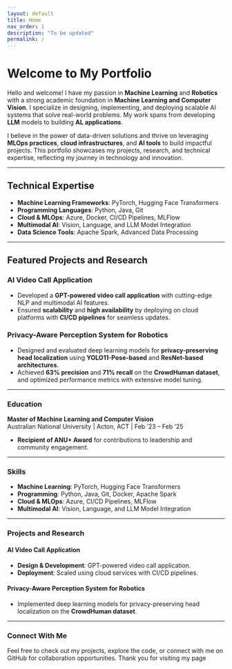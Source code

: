 ```yaml
---
layout: default
title: Home
nav_order: 1
description: "To be updated"
permalink: /
---
```


# Welcome to My Portfolio

Hello and welcome! I have my passion in **Machine Learning** and **Robotics** with a strong academic foundation in **Machine Learning and Computer Vision**. I specialize in designing, implementing, and deploying scalable AI systems that solve real-world problems. My work spans from developing **LLM** models to building **AL applications**.

I believe in the power of data-driven solutions and thrive on leveraging **MLOps practices**, **cloud infrastructures**, and **AI tools** to build impactful projects. This portfolio showcases my projects, research, and technical expertise, reflecting my journey in technology and innovation.

---

## Technical Expertise

- **Machine Learning Frameworks**: PyTorch, Hugging Face Transformers  
- **Programming Languages**: Python, Java, Git  
- **Cloud & MLOps**: Azure, Docker, CI/CD Pipelines, MLFlow  
- **Multimodal AI**: Vision, Language, and LLM Model Integration  
- **Data Science Tools**: Apache Spark, Advanced Data Processing  

---

## Featured Projects and Research

### **AI Video Call Application**
- Developed a **GPT-powered video call application** with cutting-edge NLP and multimodal AI features.  
- Ensured **scalability** and **high availability** by deploying on cloud platforms with **CI/CD pipelines** for seamless updates.  

### **Privacy-Aware Perception System for Robotics**
- Designed and evaluated deep learning models for **privacy-preserving head localization** using **YOLO11-Pose-based** and **ResNet-based architectures**.  
- Achieved **63% precision** and **71% recall** on the **CrowdHuman dataset**, and optimized performance metrics with extensive model tuning.  

---

### **Education**
**Master of Machine Learning and Computer Vision**  
Australian National University | Acton, ACT | Feb ’23 – Feb ’25  
- **Recipient of ANU+ Award** for contributions to leadership and community engagement.

---

### **Skills**
- **Machine Learning**: PyTorch, Hugging Face Transformers  
- **Programming**: Python, Java, Git, Docker, Apache Spark  
- **Cloud & MLOps**: Azure, CI/CD Pipelines, MLFlow  
- **Multimodal AI**: Vision, Language, and LLM Model Integration  

---

### **Projects and Research**

#### **AI Video Call Application**
- **Design & Development**: GPT-powered video call application.
- **Deployment**: Scaled using cloud services with CI/CD pipelines.

#### **Privacy-Aware Perception System for Robotics**
- Implemented deep learning models for privacy-preserving head localization on the **CrowdHuman dataset**.

---

### Connect With Me
Feel free to check out my projects, explore the code, or connect with me on GitHub for collaboration opportunities.
Thank you for visiting my page